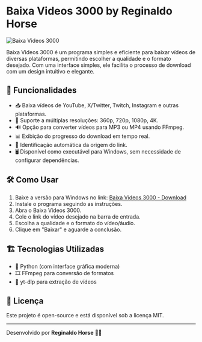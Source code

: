 # Baixa Videos 3000 by Reginaldo Horse

![Baixa Videos 3000](https://genios.cc/logoReginaldo/reginaldohorse.gif)

Baixa Videos 3000 é um programa simples e eficiente para baixar vídeos de diversas plataformas, permitindo escolher a qualidade e o formato desejado. Com uma interface simples, ele facilita o processo de download com um design intuitivo e elegante.

## 🎯 Funcionalidades
- 📥 Baixa vídeos de YouTube, X/Twitter, Twitch, Instagram e outras plataformas.
- 🎥 Suporte a múltiplas resoluções: 360p, 720p, 1080p, 4K.
- 🔊 Opção para converter vídeos para MP3 ou MP4 usando FFmpeg.
- 📊 Exibição do progresso do download em tempo real.
- 🔄 Identificação automática da origem do link.
- 🖥️ Disponível como executável para Windows, sem necessidade de configurar dependências.

## 🛠️ Como Usar
1. Baixe a versão para Windows no link: [Baixa Videos 3000 - Download](https://github.com/ReginaldoHorse/BaixaVideos3000/releases/tag/0.0.1)
2. Instale o programa seguindo as instruções.
3. Abra o Baixa Videos 3000.
4. Cole o link do vídeo desejado na barra de entrada.
5. Escolha a qualidade e o formato do vídeo/áudio.
6. Clique em "Baixar" e aguarde a conclusão.

## 🏗️ Tecnologias Utilizadas
- 🐍 Python (com interface gráfica moderna)
- 🎞️ FFmpeg para conversão de formatos
- 📡 yt-dlp para extração de vídeos

## 📜 Licença
Este projeto é open-source e está disponível sob a licença MIT.

---
Desenvolvido por **Reginaldo Horse** 🐴🚀

